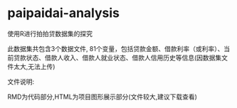 # paipaidai-analysis
使用R进行拍拍贷数据集的探究

此数据集共包含3个数据文件, 81个变量，包括贷款⾦额、借款利率（或利率）、当前贷款状态、借款⼈收⼊、借款⼈就业状态、借款⼈信⽤历史等信息(因数据集文件太大,无法上传)

文件说明: 

RMD为代码部分,HTML为项目图形展示部分(文件较大,建议下载查看)
